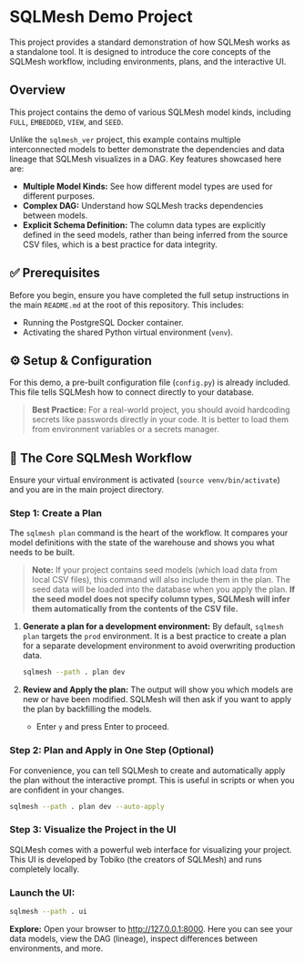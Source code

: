 # SQLMesh Demo Project

This project provides a standard demonstration of how SQLMesh works as a standalone tool. It is designed to introduce the core concepts of the SQLMesh workflow, including environments, plans, and the interactive UI.


## Overview

This project contains the demo of various SQLMesh model kinds, including `FULL`, `EMBEDDED`, `VIEW`, and `SEED`.

Unlike the `sqlmesh_ver` project, this example contains multiple interconnected models to better demonstrate the dependencies and data lineage that SQLMesh visualizes in a DAG. Key features showcased here are:

-   **Multiple Model Kinds:** See how different model types are used for different purposes.
-   **Complex DAG:** Understand how SQLMesh tracks dependencies between models.
-   **Explicit Schema Definition:** The column data types are explicitly defined in the seed models, rather than being inferred from the source CSV files, which is a best practice for data integrity.


## ✅ Prerequisites

Before you begin, ensure you have completed the full setup instructions in the main `README.md` at the root of this repository. This includes:
-   Running the PostgreSQL Docker container.
-   Activating the shared Python virtual environment (`venv`).


## ⚙️ Setup & Configuration

For this demo, a pre-built configuration file (`config.py`) is already included. This file tells SQLMesh how to connect directly to your database.

> **Best Practice:** For a real-world project, you should avoid hardcoding secrets like passwords directly in your code. It is better to load them from environment variables or a secrets manager.

## 🚀 The Core SQLMesh Workflow

Ensure your virtual environment is activated (`source venv/bin/activate`) and you are in the main project directory.


### Step 1: Create a Plan

The `sqlmesh plan` command is the heart of the workflow. It compares your model definitions with the state of the warehouse and shows you what needs to be built.

> **Note:** If your project contains seed models (which load data from local CSV files), this command will also include them in the plan. The seed data will be loaded into the database when you apply the plan.
**If the seed model does not specify column types, SQLMesh will infer them automatically from the contents of the CSV file.**

1.  **Generate a plan for a development environment:**
    By default, `sqlmesh plan` targets the `prod` environment. It is a best practice to create a plan for a separate development environment to avoid overwriting production data.
    ```bash
    sqlmesh --path . plan dev
    ```

2.  **Review and Apply the plan:**
    The output will show you which models are new or have been modified. SQLMesh will then ask if you want to apply the plan by backfilling the models.
    -   Enter `y` and press Enter to proceed.


### Step 2: Plan and Apply in One Step (Optional)

For convenience, you can tell SQLMesh to create and automatically apply the plan without the interactive prompt. This is useful in scripts or when you are confident in your changes.

```bash
sqlmesh --path . plan dev --auto-apply
```


### Step 3: Visualize the Project in the UI
SQLMesh comes with a powerful web interface for visualizing your project. This UI is developed by Tobiko (the creators of SQLMesh) and runs completely locally.

### Launch the UI:

```bash
sqlmesh --path . ui
```

**Explore:**
Open your browser to http://127.0.0.1:8000. 
Here you can see your data models, view the DAG (lineage), inspect differences between environments, and more.